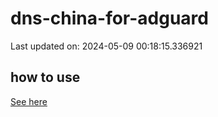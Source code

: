 # dns-china-for-adguard

Last updated on: 2024-05-09 00:18:15.336921

## how to use

[See here](https://github.com/AdguardTeam/AdGuardHome/wiki/Configuration#upstreams-from-file)